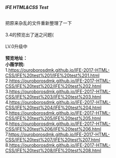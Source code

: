<strong><em>IFE HTML&CSS Test</em></strong>

<br />把原来杂乱的文件重新整理了一下
<br />
<br />3.4的预览出了迷之问题(
<br />
<br />LV.0升级中
<br />
<br /><b>预览地址：</b>
<br /><b>小薇学院:</b>
<br />1.https://ouroborosdmk.github.io/IFE-2017-HTML-CSS/IFE%20test%201/IFE%20test%201.html
<br />2.https://ouroborosdmk.github.io/IFE-2017-HTML-CSS/IFE%20test%202/IFE%20test%202.html
<br />3.https://ouroborosdmk.github.io/IFE-2017-HTML-CSS/IFE%20test%203/IFE%20test%203.html
<br />4.https://ouroborosdmk.github.io/IFE-2017-HTML-CSS/IFE%20test%204/IFE%20test%204.html
<br />5.https://ouroborosdmk.github.io/IFE-2017-HTML-CSS/IFE%20test%205/IFE%20test%205.html
<br />6.https://ouroborosdmk.github.io/IFE-2017-HTML-CSS/IFE%20test%206/IFE%20test%206.html
<br />7.https://ouroborosdmk.github.io/IFE-2017-HTML-CSS/IFE%20test%207/IFE%20test%207.html
<br />8.https://ouroborosdmk.github.io/IFE-2017-HTML-CSS/IFE%20test%208/IFE%20test%208.html
